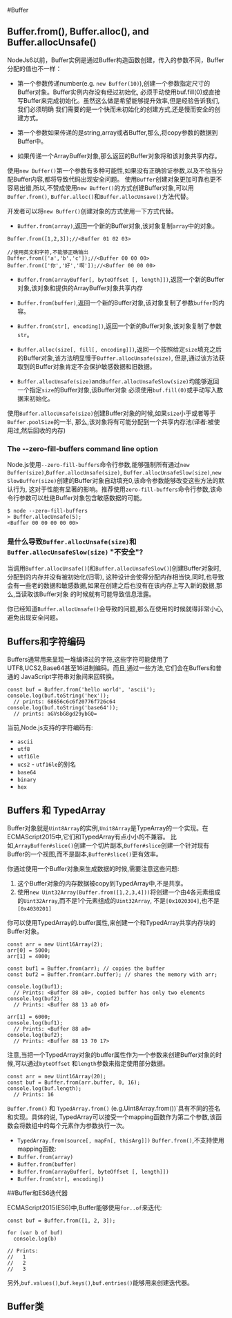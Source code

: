 #Buffer

## Buffer.from(), Buffer.alloc(), and Buffer.allocUnsafe()

NodeJs6以前，Buffer实例是通过Buffer构造函数创建，传入的参数不同，Buffer分配的值也不一样：

- 第一个参数传递number(e.g. `new Buffer(10)`),创建一个参数指定尺寸的Buffer对象。Buffer实例内存没有经过初始化,
必须手动使用buf.fill(0)或直接写Buffer来完成初始化。虽然这么做是希望能够提升效率,但是经验告诉我们,我们必须明确
我们需要的是一个快而未初始化的创建方式,还是慢而安全的创建方式。

- 第一个参数如果传递的是string,array或者Buffer,那么,将copy参数的数据到Buffer中。

- 如果传递一个ArrayBuffer对象,那么返回的Buffer对象将和该对象共享内存。

使用`new Buffer()`第一个参数有多种可能性,如果没有正确验证参数,以及不恰当分配Buffer内容,都将导致代码出现安全问题。
使用`Buffer`创建对象更加可靠也更不容易出错,所以,不赞成使用`new Buffer()`的方式创建Buffer对象,可以用`Buffer.from()`,
`Buffer.alloc()`和`Buffer.allocUnsave()`方法代替。

开发者可以将`new Buffer()`创建对象的方式使用一下方式代替。

- `Buffer.from(array)`,返回一个新的Buffer对象,该对象复制`array`中的对象。

```
Buffer.from([1,2,3]);//<Buffer 01 02 03>

//使用英文和字符,不能够正确输出
Buffer.from(['a','b','c']);//<Buffer 00 00 00>
Buffer.from(['你','好','啊']);//<Buffer 00 00 00>

```

- `Buffer.from(arrayBuffer[, byteOffset [, length]])`,返回一个新的Buffer对象,该对象和提供的ArrayBuffer对象共享内存

- `Buffer.from(buffer)`,返回一个新的Buffer对象,该对象复制了参数`buffer`的内容。

- `Buffer.from(str[, encoding])`,返回一个新的Buffer对象,该对象复制了参数`str`。

- `Buffer.alloc(size[, fill[, encoding]])`,返回一个按照给定`size`填充之后的Buffer对象,该方法明显慢于`Buffer.allocUnsafe(size)`,
但是,通过该方法获取到的Buffer对象肯定不会保护敏感数据和旧数据。

- `Buffer.allocUnsafe(size)`and`Buffer.allocUnsafeSlow(size)`均能够返回一个指定`size`的Buffer对象,该Buffer对象
必须使用`buf.fill(0)`或手动写入数据来初始化。

使用`Buffer.allocUnsafe(size)`创建Buffer对象的时候,如果`size`小于或者等于`Buffer.poolSize`的一半,
那么,该对象将有可能分配到一个共享内存池(译者:被使用过,然后回收的内存)

### The --zero-fill-buffers command line option
Node.js使用`--zero-fill-buffers`命令行参数,能够强制所有通过`new Buffer(size)`,`Buffer.allocUnsafe(size)`,
`Buffer.allocUnsafeSlow(size)`,`new SlowBuffer(size)`创建的Buffer对象自动填充0,该命令参数能够改变这些方法的默认行为,
这对于性能有显著的影响。推荐使用`zero-fill-buffers`命令行参数,该命令行参数可以杜绝Buffer对象包含敏感数据的可能。

```
$ node --zero-fill-buffers
> Buffer.allocUnsafe(5);
<Buffer 00 00 00 00 00>
```

### 是什么导致`Buffer.allocUnsafe(size)`和`Buffer.allocUnsafeSlow(size)` "不安全"?
当调用`Buffer.allocUnsafe()`(和`Buffer.allocUnsafeSlow()`)创建Buffer对象时,分配到的内存并没有被初始化(归零),
这种设计会使得分配内存相当快,同时,也导致会有一些老的数据和敏感数据,如果在创建之后也没有在该内存上写入新的数据,那么,当读取该Buffer对象
的时候就有可能导致信息泄露。

你已经知道`Buffer.allocUnsafe()`会导致的问题,那么在使用的时候就得非常小心,避免出现安全问题。

## Buffers和字符编码
Buffers通常用来呈现一堆编译过的字符,这些字符可能使用了UTF8,UCS2,Base64甚至16进制编码。而且,通过一些方法,它们会在Buffers和普通的
JavaScript字符串对象间来回转换。

```
const buf = Buffer.from('hello world', 'ascii');
console.log(buf.toString('hex'));
  // prints: 68656c6c6f20776f726c64
console.log(buf.toString('base64'));
  // prints: aGVsbG8gd29ybGQ=

```
当前,Node.js支持的字符编码有:
- `ascii`
- `utf8`
- `utf16le`
- `ucs2` - `utf16le`的别名
- `base64`
- `binary`
- `hex`


## Buffers 和 TypedArray
Buffer对象就是`Uint8Array`的实例,`Unit8Array`是TypeArray的一个实现。在ECMAScript2015中,它们和TypedArray有点小小的不兼容。
比如,`ArrayBuffer#slice()`创建一个切片副本,`Buffer#slice`创建一个针对现有Buffer的一个视图,而不是副本,`Buffer#slice()`更有效率。

你通过使用一个Buffer对象来生成数据的时候,需要注意这些问题:

1. 这个Buffer对象的内存数据被copy到TypedArray中,不是共享。
2. 使用`new Uint32Array(Buffer.from([1,2,3,4]))`将创建一个由4各元素组成的`Uint32Array`,而不是1个元素组成的`Uint32Array`,
不是`[0x1020304]`,也不是`[0x4030201]`

你可以使用TypedArray的.buffer属性,来创建一个和TypedArray共享内存块的Buffer对象。

```
const arr = new Uint16Array(2);
arr[0] = 5000;
arr[1] = 4000;

const buf1 = Buffer.from(arr); // copies the buffer
const buf2 = Buffer.from(arr.buffer); // shares the memory with arr;

console.log(buf1);
  // Prints: <Buffer 88 a0>, copied buffer has only two elements
console.log(buf2);
  // Prints: <Buffer 88 13 a0 0f>

arr[1] = 6000;
console.log(buf1);
  // Prints: <Buffer 88 a0>
console.log(buf2);
  // Prints: <Buffer 88 13 70 17>

```

注意,当把一个TypedArray对象的buffer属性作为一个参数来创建Buffer对象的时候,可以通过`byteOffset`
和`length`参数来指定使用部分数据。

```
const arr = new Uint16Array(20);
const buf = Buffer.from(arr.buffer, 0, 16);
console.log(buf.length);
  // Prints: 16

```

`Buffer.from()` 和 `TypedArray.from()` (e.g.Uint8Array.from())`具有不同的签名和实现。具体的说,
TypedArray可以接受一个mapping函数作为第二个参数,该函数会将数组中的每个元素作为参数执行一次。

- `TypedArray.from(source[, mapFn[, thisArg]])`
`Buffer.from()`,不支持使用mapping函数:
- `Buffer.from(array)`
- `Buffer.from(buffer)`
- `Buffer.from(arrayBuffer[, byteOffset [, length]])`
- `Buffer.from(str[, encoding])`

##Buffer和ES6迭代器

ECMAScript2015(ES6)中,Buffer能够使用`for..of`来迭代:

```
const buf = Buffer.from([1, 2, 3]);

for (var b of buf)
  console.log(b)

// Prints:
//   1
//   2
//   3

```

另外,`buf.values()`,`buf.keys()`,`buf.entries()`能够用来创建迭代器。

## Buffer类


